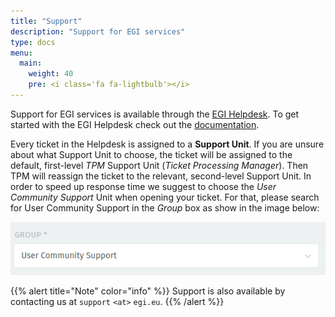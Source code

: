 ```yaml
---
title: "Support"
description: "Support for EGI services"
type: docs
menu:
  main:
    weight: 40
    pre: <i class='fa fa-lightbulb'></i>
---
```


Support for EGI services is available through the
[EGI Helpdesk](https://helpdesk.egi.eu/). To get started
with the EGI Helpdesk check out the
[documentation](../internal/helpdesk/access-and-roles/).

Every ticket in the Helpdesk is assigned to a **Support Unit**.
If you are unsure about what Support Unit to choose, the
ticket will be assigned to the default, first-level *TPM*
Support Unit (*Ticket Processing Manager*). Then TPM will
reassign the ticket to the relevant, second-level Support Unit.
In order to speed up response time we suggest to choose the
*User Community Support* Unit when opening your ticket. For that,
please search for User Community Support in the *Group* box as
show in the image below:

![GGUS Group](./ggus-group.png "User Community Support")

{{% alert title="Note" color="info" %}} Support is also available by contacting
us at `support` `<at>` `egi.eu`.
{{% /alert %}}
